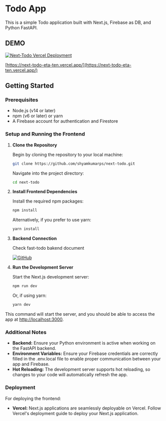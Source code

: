 # Todo App

This is a simple Todo application built with Next.js, Firebase as DB, and Python FastAPI.

## DEMO

[![Next-Todo Vercel Deployment](https://img.shields.io/badge/Deployment-Vercel-000000?style=for-the-badge&logo=vercel&logoColor=white)](https://next-todo-eta-ten.vercel.app/)

[https://next-todo-eta-ten.vercel.app/](https://next-todo-eta-ten.vercel.app/)

## Getting Started

### Prerequisites

- Node.js (v14 or later)
- npm (v6 or later) or yarn
- A Firebase account for authentication and Firestore

### Setup and Running the Frontend

1. **Clone the Repository**

   Begin by cloning the repository to your local machine:

   ```bash
   git clone https://github.com/shyamkumarps/next-todo.git
   ```

   Navigate into the project directory:

   ```bash
   cd next-todo
   ```

2. **Install Frontend Dependencies**

   Install the required npm packages:

   ```bash
   npm install
   ```

   Alternatively, if you prefer to use yarn:

   ```bash
   yarn install
   ```

3. **Backend Connection**

   Check fast-todo bakend document

   [![GitHub](https://img.shields.io/badge/GitHub-Repository-181717?style=for-the-badge&logo=github&logoColor=white)](https://github.com/shyamkumarps/fast-todo.git)

4. **Run the Development Server**

   Start the Next.js development server:

   ```bash
   npm run dev
   ```

   Or, if using yarn:

   ```bash
   yarn dev
   ```

This command will start the server, and you should be able to access the app at [http://localhost:3000](http://localhost:3000).

### Additional Notes

- **Backend:** Ensure your Python environment is active when working on the FastAPI backend.
- **Environment Variables:** Ensure your Firebase credentials are correctly filled in the .env.local file to enable proper communication between your app and Firebase.
- **Hot Reloading:** The development server supports hot reloading, so changes to your code will automatically refresh the app.

### Deployment

For deploying the frontend:

- **Vercel:** Next.js applications are seamlessly deployable on Vercel. Follow Vercel's deployment guide to deploy your Next.js application.
